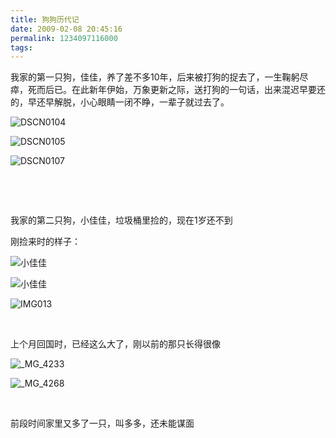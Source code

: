 ```yaml
---
title: 狗狗历代记
date: 2009-02-08 20:45:16
permalink: 1234097116000
tags: 
---
```


<p>我家的第一只狗，佳佳，养了差不多10年，后来被打狗的捉去了，一生鞠躬尽瘁，死而后已。在此新年伊始，万象更新之际，送打狗的一句话，出来混迟早要还的，早还早解脱，小心眼睛一闭不睁，一辈子就过去了。</p>  <p><img alt="DSCN0104" src="http://static.flickr.com/3325/3265644470_eb014ecb53.jpg" border="0" /></p>  <p><img alt="DSCN0105" src="http://static.flickr.com/3525/3264819521_7eafdebe08.jpg" border="0" /></p>  <p><img alt="DSCN0107" src="http://static.flickr.com/3403/3264819753_d5865f3266.jpg" border="0" /></p>  <p>&#160;</p>  <p>&#160;</p>  <p>我家的第二只狗，小佳佳，垃圾桶里捡的，现在1岁还不到</p>  <p>刚捡来时的样子：</p>  <p><img alt="小佳佳" src="http://static.flickr.com/3173/2740380429_bbdc01a146.jpg" border="0" /></p>  <p><img alt="小佳佳" src="http://static.flickr.com/2171/2741212608_e40b0e440d.jpg" border="0" /></p>  <p><img alt="IMG013" src="http://static.flickr.com/3466/3264820047_3eb8fe4dc4.jpg" border="0" /></p>  <p>&#160;</p>  <p>上个月回国时，已经这么大了，刚以前的那只长得很像</p>  <p><img alt="_MG_4233" src="http://static.flickr.com/3440/3264820379_45d21b5855.jpg" border="0" /></p>  <p><img alt="_MG_4268" src="http://static.flickr.com/3311/3265645906_f7c8b81bab.jpg" border="0" /></p>  <p>&#160;</p>  <p>前段时间家里又多了一只，叫多多，还未能谋面</p>